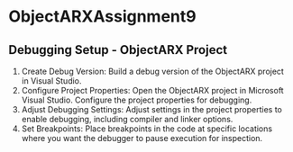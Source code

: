 # ObjectARXAssignment9
## Debugging Setup - ObjectARX Project
1. Create Debug Version:
Build a debug version of the ObjectARX project in Visual Studio.
2. Configure Project Properties:
Open the ObjectARX project in Microsoft Visual Studio.
Configure the project properties for debugging.
3. Adjust Debugging Settings:
Adjust settings in the project properties to enable debugging, including compiler and linker options.
4. Set Breakpoints:
Place breakpoints in the code at specific locations where you want the debugger to pause execution for inspection.
